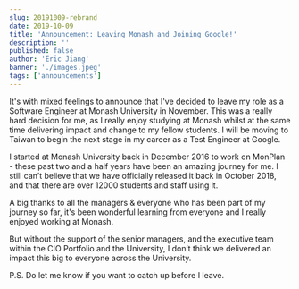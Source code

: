 ```yaml
---
slug: 20191009-rebrand
date: 2019-10-09
title: 'Announcement: Leaving Monash and Joining Google!'
description: ''
published: false
author: 'Eric Jiang'
banner: './images.jpeg'
tags: ['announcements']
---
```


It's with mixed feelings to announce that I've decided to leave my role as a Software Engineer at Monash University in November. This was a really hard decision for me, as I really enjoy studying at Monash whilst at the same time delivering impact and change to my fellow students. I will be moving to Taiwan to begin the next stage in my career as a Test Engineer at Google.

I started at Monash University back in December 2016 to work on MonPlan - these past two and a half years have been an amazing journey for me. I still can’t believe that we have officially released it back in October 2018, and that there are over 12000 students and staff using it.

A big thanks to all the managers & everyone who has been part of my journey so far, it's been wonderful learning from everyone and I really enjoyed working at Monash.

But without the support of the senior managers, and the executive team within the CIO Portfolio and the University, I don’t think we delivered an impact this big to everyone across the University.

P.S. Do let me know if you want to catch up before I leave.
